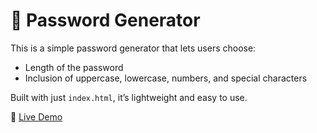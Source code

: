 # 🔐 Password Generator

This is a simple password generator that lets users choose:
- Length of the password
- Inclusion of uppercase, lowercase, numbers, and special characters

Built with just `index.html`, it’s lightweight and easy to use.

🔗 [Live Demo](https://kavyabammidi.github.io/password-generator/)
